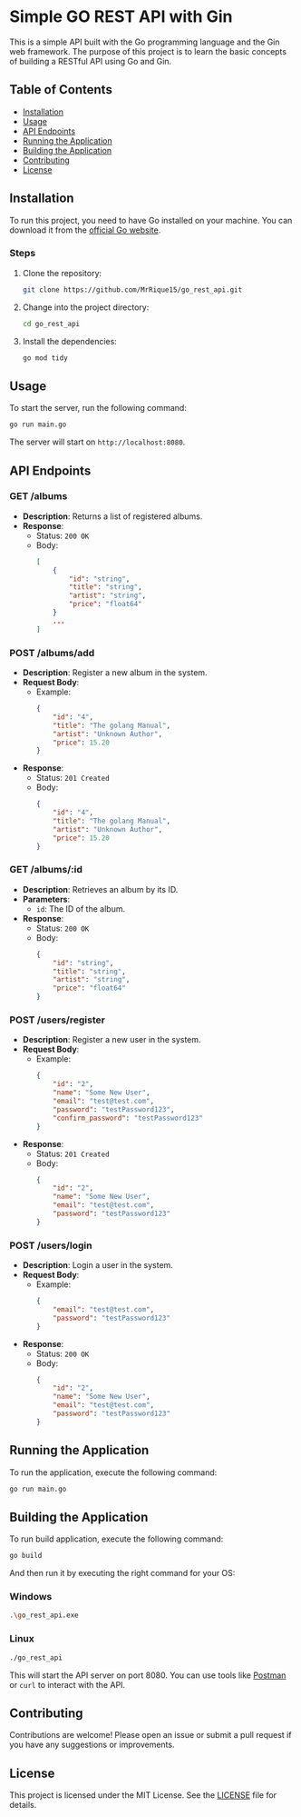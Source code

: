 # Simple GO REST API with Gin

This is a simple API built with the Go programming language and the Gin web framework. The purpose of this project is to learn the basic concepts of building a RESTful API using Go and Gin.

## Table of Contents

- [Installation](#installation)
- [Usage](#usage)
- [API Endpoints](#api-endpoints)
- [Running the Application](#running-the-application)
- [Building the Application](#building-the-application)
- [Contributing](#contributing)
- [License](#license)

## Installation

To run this project, you need to have Go installed on your machine. You can download it from the [official Go website](https://golang.org/dl/).

### Steps

1. Clone the repository:
   ```bash
   git clone https://github.com/MrRique15/go_rest_api.git
   ```
2. Change into the project directory:
   ```bash
   cd go_rest_api
   ```
3. Install the dependencies:
   ```bash
   go mod tidy
   ```

## Usage

To start the server, run the following command:

```bash
go run main.go
```

The server will start on `http://localhost:8080`.

## API Endpoints

### GET /albums

- **Description**: Returns a list of registered albums.
- **Response**: 
  - Status: `200 OK`
  - Body: 
    ```json
    [
	    {
	    	"id": "string",
	    	"title": "string",
	    	"artist": "string",
	    	"price": "float64"
	    }
        ...
    ]
    ```

### POST /albums/add

- **Description**: Register a new album in the system.
- **Request Body**: 
  - Example:
    ```json
    {
	    "id": "4",
	    "title": "The golang Manual",
	    "artist": "Unknown Author",
	    "price": 15.20
    }
    ```
- **Response**: 
  - Status: `201 Created`
  - Body:
    ```json
    {
	    "id": "4",
	    "title": "The golang Manual",
	    "artist": "Unknown Author",
	    "price": 15.20
    }
    ```

### GET /albums/:id

- **Description**: Retrieves an album by its ID.
- **Parameters**:
  - `id`: The ID of the album.
- **Response**: 
  - Status: `200 OK`
  - Body:
    ```json
    {
	    "id": "string",
	    "title": "string",
	    "artist": "string",
	    "price": "float64"
    }
    ```

### POST /users/register

- **Description**: Register a new user in the system.
- **Request Body**: 
  - Example:
    ```json
    {
	    "id": "2",
	    "name": "Some New User",
	    "email": "test@test.com",
	    "password": "testPassword123",
	    "confirm_password": "testPassword123"
    }
    ```
- **Response**: 
  - Status: `201 Created`
  - Body:
    ```json
    {
	    "id": "2",
	    "name": "Some New User",
	    "email": "test@test.com",
	    "password": "testPassword123"
    }
    ```

### POST /users/login

- **Description**: Login a user in the system.
- **Request Body**: 
  - Example:
    ```json
    {
	    "email": "test@test.com",
	    "password": "testPassword123"
    }
    ```
- **Response**: 
  - Status: `200 OK`
  - Body:
    ```json
    {
	    "id": "2",
	    "name": "Some New User",
	    "email": "test@test.com",
	    "password": "testPassword123"
    }
    ```

## Running the Application

To run the application, execute the following command:

```bash
go run main.go
```

## Building the Application

To run build application, execute the following command:

```bash
go build
```
And then run it by executing the right command for your OS:

### Windows
```bash
.\go_rest_api.exe
```

### Linux
```bash
./go_rest_api
```

This will start the API server on port 8080. You can use tools like [Postman](https://www.postman.com/) or `curl` to interact with the API.

## Contributing

Contributions are welcome! Please open an issue or submit a pull request if you have any suggestions or improvements.

## License

This project is licensed under the MIT License. See the [LICENSE](LICENSE) file for details.
